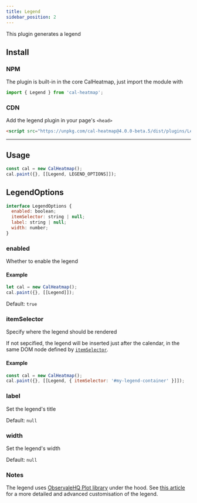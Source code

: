 ```yaml
---
title: Legend
sidebar_position: 2
---
```


This plugin generates a legend

## Install

### NPM

The plugin is built-in in the core CalHeatmap, just import the module with

```js
import { Legend } from 'cal-heatmap';
```

### CDN

Add the legend plugin in your page's `<head>`

```html
<script src="https://unpkg.com/cal-heatmap@4.0.0-beta.5/dist/plugins/Legend.min.js"></script>
```

<hr />

## Usage

```js
const cal = new CalHeatmap();
cal.paint({}, [[Legend, LEGEND_OPTIONS]]);
```

## LegendOptions

```js
interface LegendOptions {
  enabled: boolean;
  itemSelector: string | null;
  label: string | null;
  width: number;
}
```

### enabled

Whether to enable the legend

#### Example

```js
let cal = new CalHeatmap();
cal.paint({}, [[Legend]]);
```

Default: `true`

### itemSelector

Specify where the legend should be rendered

If not sepcified, the legend will be inserted just after the calendar, in the same DOM node defined by [`itemSelector`](/options/itemSelector.md).

#### Example

```js
const cal = new CalHeatmap();
cal.paint({}, [[Legend, { itemSelector: '#my-legend-container' }]]);
```

### label

Set the legend's title

Default: `null`

### width

Set the legend's width

Default: `null`

### Notes

The legend uses [ObservaleHQ Plot library](https://github.com/observablehq/plot) under the hood.
See [this article](https://observablehq.com/@d3/color-legend) for a more detailed and advanced customisation of the legend.
